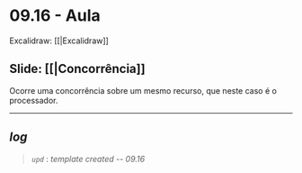# 09.16 - Aula

Excalidraw: [[|Excalidraw]]

## Slide: [[|Concorrência]]

Ocorre uma concorrência sobre um mesmo recurso, que neste caso é o processador.

---

## ***log***

> *`upd`* : *template created -- 09.16*